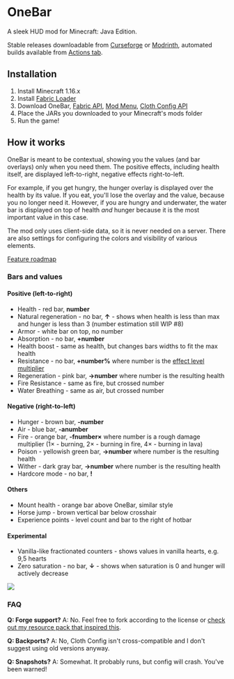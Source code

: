 # OneBar

A sleek HUD mod for Minecraft: Java Edition. 

Stable releases downloadable from [Curseforge](https://www.curseforge.com/minecraft/mc-mods/onebar) or [Modrinth](https://modrinth.com/mod/OneBar), automated builds available from [Actions tab](https://github.com/Madis0/OneBar/actions).

## Installation

1. Install Minecraft 1.16.x
2. Install [Fabric Loader](https://fabricmc.net/use/)
3. Download OneBar, [Fabric API](https://www.curseforge.com/minecraft/mc-mods/fabric-api), [Mod Menu](https://www.curseforge.com/minecraft/mc-mods/modmenu), [Cloth Config API](https://www.curseforge.com/minecraft/mc-mods/cloth-config)
4. Place the JARs you downloaded to your Minecraft's mods folder
5. Run the game!

## How it works

OneBar is meant to be contextual, showing you the values (and bar overlays) only when you need them. The positive effects, including health itself, are displayed left-to-right, negative effects right-to-left. 

For example, if you get hungry, the hunger overlay is displayed over the health by its value. If you eat, you'll lose the overlay and the value, because you no longer need it. However, if you are hungry and underwater, the water bar is displayed on top of health _and_ hunger because it is the most important value in this case.

The mod only uses client-side data, so it is never needed on a server. There are also settings for configuring the colors and visibility of various elements.

[Feature roadmap](https://github.com/Madis0/OneBar/projects)

### Bars and values

#### Positive (left-to-right)

* Health - red bar, **number**
* Natural regeneration - no bar, **↑** - shows when health is less than max and hunger is less than 3 (number estimation still WIP #8)
* Armor - white bar on top, no number
* Absorption - no bar, **+number**
* Health boost - same as health, but changes bars widths to fit the max health
* Resistance - no bar, **+number%** where number is the [effect level multiplier](https://minecraft.gamepedia.com/Resistance#Effect)
* Regeneration - pink bar, **→number** where number is the resulting health
* Fire Resistance - same as fire, but crossed number
* Water Breathing - same as air, but crossed number

#### Negative (right-to-left)

* Hunger - brown bar, **-number**
* Air - blue bar, **-anumber**
* Fire - orange bar, **-fnumber×** where number is a rough damage multiplier (1× - burning, 2× - burning in fire, 4× - burning in lava)
* Poison - yellowish green bar, **→number** where number is the resulting health
* Wither - dark gray bar, **→number** where number is the resulting health
* Hardcore mode - no bar, **!**

#### Others

* Mount health - orange bar above OneBar, similar style
* Horse jump - brown vertical bar below crosshair
* Experience points - level count and bar to the right of hotbar 

#### Experimental

* Vanilla-like fractionated counters - shows values in vanilla hearts, e.g. 9,5 hearts
* Zero saturation - no bar, **↓** - shows when saturation is 0 and hunger will actively decrease

![](https://i.ibb.co/Jcs3ys8/2021-02-19-20-01-43.png)

### FAQ

**Q: Forge support?**
A: No. Feel free to fork according to the license or [check out my resource pack that inspired this](https://www.curseforge.com/minecraft/texture-packs/material-design-hud).

**Q: Backports?**
A: No, Cloth Config isn't cross-compatible and I don't suggest using old versions anyway.

**Q: Snapshots?**
A: Somewhat. It probably runs, but config will crash. You've been warned!
